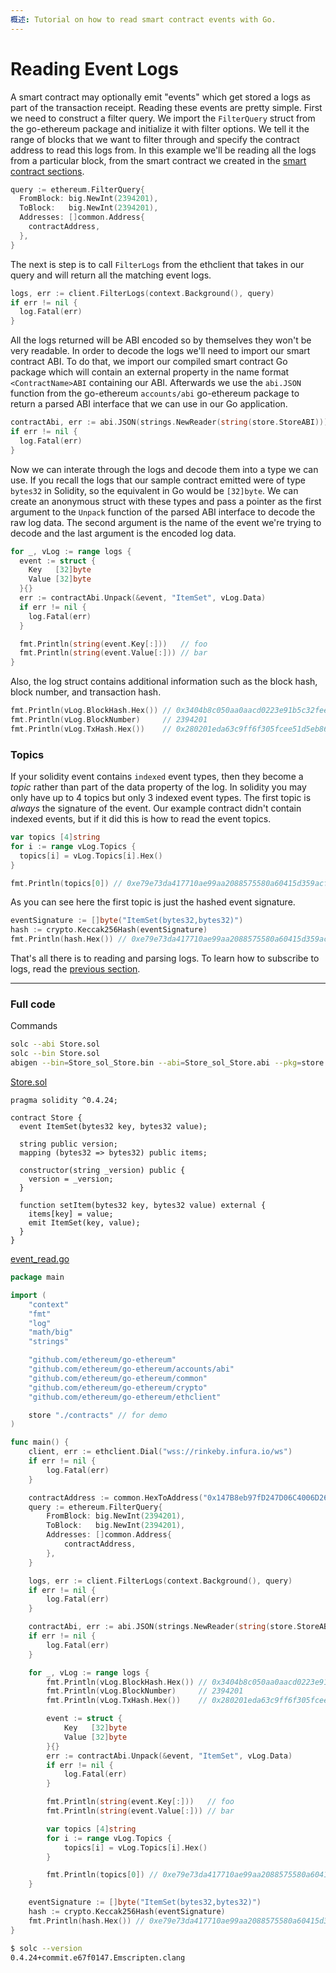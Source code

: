 ```yaml
---
概述: Tutorial on how to read smart contract events with Go.
---
```


# Reading Event Logs

A smart contract may optionally emit "events" which get stored a logs as part of the transaction receipt. Reading these events are pretty simple. First we need to construct a filter query. We import the `FilterQuery` struct from the go-ethereum package and initialize it with filter options. We tell it the range of blocks that we want to filter through and specify the contract address to read this logs from. In this example we'll be reading all the logs from a particular block, from the smart contract we created in the [smart contract sections](../smart-contract-compile).

```go
query := ethereum.FilterQuery{
  FromBlock: big.NewInt(2394201),
  ToBlock:   big.NewInt(2394201),
  Addresses: []common.Address{
    contractAddress,
  },
}
```

The next is step is to call `FilterLogs` from the ethclient that takes in our query and will return all the matching event logs.

```go
logs, err := client.FilterLogs(context.Background(), query)
if err != nil {
  log.Fatal(err)
}
```

All the logs returned will be ABI encoded so by themselves they won't be very readable. In order to decode the logs we'll need to import our smart contract ABI. To do that, we import our compiled smart contract Go package which will contain an external property in the name format `<ContractName>ABI` containing our ABI. Afterwards we use the `abi.JSON` function from the go-ethereum `accounts/abi` go-ethereum package to return a parsed ABI interface that we can use in our Go application.

```go
contractAbi, err := abi.JSON(strings.NewReader(string(store.StoreABI)))
if err != nil {
  log.Fatal(err)
}
```

Now we can interate through the logs and decode them into a type we can use. If you recall the logs that our sample contract emitted were of type `bytes32` in Solidity, so the equivalent in Go would be `[32]byte`. We can create an anonymous struct with these types and pass a pointer as the first argument to the `Unpack` function of the parsed ABI interface to decode the raw log data. The second argument is the name of the event we're trying to decode and the last argument is the encoded log data.

```go
for _, vLog := range logs {
  event := struct {
    Key   [32]byte
    Value [32]byte
  }{}
  err := contractAbi.Unpack(&event, "ItemSet", vLog.Data)
  if err != nil {
    log.Fatal(err)
  }

  fmt.Println(string(event.Key[:]))   // foo
  fmt.Println(string(event.Value[:])) // bar
}
```

Also, the log struct contains additional information such as the block hash, block number, and transaction hash.

```go
fmt.Println(vLog.BlockHash.Hex()) // 0x3404b8c050aa0aacd0223e91b5c32fee6400f357764771d0684fa7b3f448f1a8
fmt.Println(vLog.BlockNumber)     // 2394201
fmt.Println(vLog.TxHash.Hex())    // 0x280201eda63c9ff6f305fcee51d5eb86167fab40ca3108ec784e8652a0e2b1a6
```

### Topics

If your solidity event contains `indexed` event types, then they become a *topic* rather than part of the data property of the log. In solidity you may only have up to 4 topics but only 3 indexed event types. The first topic is *always* the signature of the event. Our example contract didn't contain indexed events, but if it did this is how to read the event topics.

```go
var topics [4]string
for i := range vLog.Topics {
  topics[i] = vLog.Topics[i].Hex()
}

fmt.Println(topics[0]) // 0xe79e73da417710ae99aa2088575580a60415d359acfad9cdd3382d59c80281d4
```

As you can see here the first topic is just the hashed event signature.

```go
eventSignature := []byte("ItemSet(bytes32,bytes32)")
hash := crypto.Keccak256Hash(eventSignature)
fmt.Println(hash.Hex()) // 0xe79e73da417710ae99aa2088575580a60415d359acfad9cdd3382d59c80281d4
```

That's all there is to reading and parsing logs. To learn how to subscribe to logs, read the [previous section](../event-subscribe).

---

### Full code

Commands

```bash
solc --abi Store.sol
solc --bin Store.sol
abigen --bin=Store_sol_Store.bin --abi=Store_sol_Store.abi --pkg=store --out=Store.go
```

[Store.sol](https://github.com/miguelmota/ethereum-development-with-go-book/blob/master/code/contracts/Store.sol)

```solidity
pragma solidity ^0.4.24;

contract Store {
  event ItemSet(bytes32 key, bytes32 value);

  string public version;
  mapping (bytes32 => bytes32) public items;

  constructor(string _version) public {
    version = _version;
  }

  function setItem(bytes32 key, bytes32 value) external {
    items[key] = value;
    emit ItemSet(key, value);
  }
}
```

[event_read.go](https://github.com/miguelmota/ethereum-development-with-go-book/blob/master/code/event_read.go)

```go
package main

import (
	"context"
	"fmt"
	"log"
	"math/big"
	"strings"

	"github.com/ethereum/go-ethereum"
	"github.com/ethereum/go-ethereum/accounts/abi"
	"github.com/ethereum/go-ethereum/common"
	"github.com/ethereum/go-ethereum/crypto"
	"github.com/ethereum/go-ethereum/ethclient"

	store "./contracts" // for demo
)

func main() {
	client, err := ethclient.Dial("wss://rinkeby.infura.io/ws")
	if err != nil {
		log.Fatal(err)
	}

	contractAddress := common.HexToAddress("0x147B8eb97fD247D06C4006D269c90C1908Fb5D54")
	query := ethereum.FilterQuery{
		FromBlock: big.NewInt(2394201),
		ToBlock:   big.NewInt(2394201),
		Addresses: []common.Address{
			contractAddress,
		},
	}

	logs, err := client.FilterLogs(context.Background(), query)
	if err != nil {
		log.Fatal(err)
	}

	contractAbi, err := abi.JSON(strings.NewReader(string(store.StoreABI)))
	if err != nil {
		log.Fatal(err)
	}

	for _, vLog := range logs {
		fmt.Println(vLog.BlockHash.Hex()) // 0x3404b8c050aa0aacd0223e91b5c32fee6400f357764771d0684fa7b3f448f1a8
		fmt.Println(vLog.BlockNumber)     // 2394201
		fmt.Println(vLog.TxHash.Hex())    // 0x280201eda63c9ff6f305fcee51d5eb86167fab40ca3108ec784e8652a0e2b1a6

		event := struct {
			Key   [32]byte
			Value [32]byte
		}{}
		err := contractAbi.Unpack(&event, "ItemSet", vLog.Data)
		if err != nil {
			log.Fatal(err)
		}

		fmt.Println(string(event.Key[:]))   // foo
		fmt.Println(string(event.Value[:])) // bar

		var topics [4]string
		for i := range vLog.Topics {
			topics[i] = vLog.Topics[i].Hex()
		}

		fmt.Println(topics[0]) // 0xe79e73da417710ae99aa2088575580a60415d359acfad9cdd3382d59c80281d4
	}

	eventSignature := []byte("ItemSet(bytes32,bytes32)")
	hash := crypto.Keccak256Hash(eventSignature)
	fmt.Println(hash.Hex()) // 0xe79e73da417710ae99aa2088575580a60415d359acfad9cdd3382d59c80281d4
}
```

```bash
$ solc --version
0.4.24+commit.e67f0147.Emscripten.clang
```
